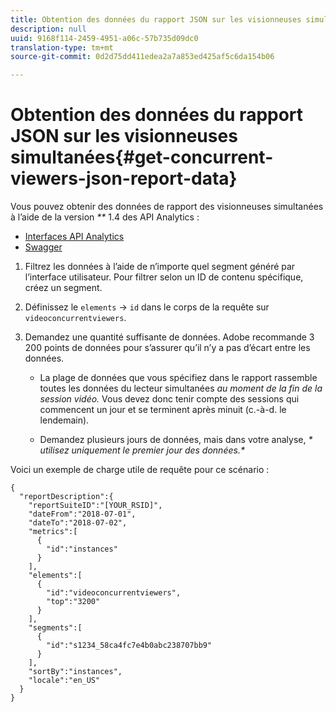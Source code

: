 ```yaml
---
title: Obtention des données du rapport JSON sur les visionneuses simultanées
description: null
uuid: 9168f114-2459-4951-a06c-57b735d09dc0
translation-type: tm+mt
source-git-commit: 0d2d75dd411edea2a7a853ed425af5c6da154b06

---
```



# Obtention des données du rapport JSON sur les visionneuses simultanées{#get-concurrent-viewers-json-report-data}

Vous pouvez obtenir des données de rapport des visionneuses simultanées à l’aide de la version _**_ 1.4 des API Analytics :
* [Interfaces API Analytics](https://github.com/AdobeDocs/analytics-1.4-apis)
* [Swagger](https://adobedocs.github.io/analytics-1.4-apis/swagger-docs.html#/Report/Report.Get)

1. Filtrez les données à l’aide de n’importe quel segment généré par l’interface utilisateur. Pour filtrer selon un ID de contenu spécifique, créez un segment.
1. Définissez le `elements` -&gt; `id` dans le corps de la requête sur `videoconcurrentviewers`.
1. Demandez une quantité suffisante de données. Adobe recommande 3 200 points de données pour s’assurer qu’il n’y a pas d’écart entre les données.

   * La plage de données que vous spécifiez dans le rapport rassemble toutes les données du lecteur simultanées _au moment de la fin de la session vidéo._
Vous devez donc tenir compte des sessions qui commencent un jour et se terminent après minuit (c.-à-d. le lendemain).

   * Demandez plusieurs jours de données, mais dans votre analyse, _* utilisez uniquement le premier jour des données.*_

Voici un exemple de charge utile de requête pour ce scénario :

```
{
  "reportDescription":{
    "reportSuiteID":"[YOUR_RSID]",
    "dateFrom":"2018-07-01",
    "dateTo":"2018-07-02",
    "metrics":[
      {
        "id":"instances"
      }
    ],
    "elements":[
      {
        "id":"videoconcurrentviewers",
        "top":"3200"
      }
    ],
    "segments":[
      {
        "id":"s1234_58ca4fc7e4b0abc238707bb9"                                         
      }
    ],
    "sortBy":"instances",
    "locale":"en_US"
  }
}
```

<!--
You can extract the concurrent viewers report data using the Experience Cloud API Explorer as follows. 

1. Navigate to: [https://marketing.adobe.com/developer/api-explorer.](https://marketing.adobe.com/developer/api-explorer)
1. Select and enter the following information in the API Explorer form:

    * **API -** Select "Report".
    * **Method -** Select "Queue".
    * **Environment -** Select your data center.
    * Request JSON - Specify the following:

        * `reportSuiteID` - For info on reports suites: [Report Suites](https://marketing.adobe.com/resources/help/en_US/sc/implement/ref-reports-report-suites.html)
        
        * `dateTo` - End date of the report.         
        
          >[!NOTE]
          >
          >The maximum time period supported is two days.

        * `dateFrom` - Start date of the report.
        * `elements : id` - Set to `"videoconcurrentviewers"`
        
        * `elements : top` - Specify the number of entries to be returned.

      Sample request body:

      ```    
      {
          "reportDescription": {
              "reportSuiteID": "[Your Report Suite ID]",
              "dateTo": "2017-09-07",
              "dateFrom": "2017-09-07"
              "metrics": [
                  {
                      "id": "instances"
                  }
              ],
              "elements": [
                  {
                      "id": "videoconcurrentviewers",
                      "top": 2880
                  }
              ]
              "locale": "en_US"
          }
      }
      
      ```

      >[!TIP]
      >
      >Some sessions are ended on the next day, and at that point the data will be available for reporting. In that case the best approach is to select 2 days (2880 minutes) of data, and use only the data for the first day (1440 minutes).

1. Click **Get Response**.

   In the Response field, you should get a `reportID`.
1. In the form, change **Method** to "Get".
1. Enter the value of the `reportID` you received in Step 3, and click **Get Response**.

   The concurrent viewers report data, in JSON format, is presented in the Response field.
   
   For example:
   
   ![](assets/api_helper_2.png) 

   ![](assets/api_helper_1.png)

-->

